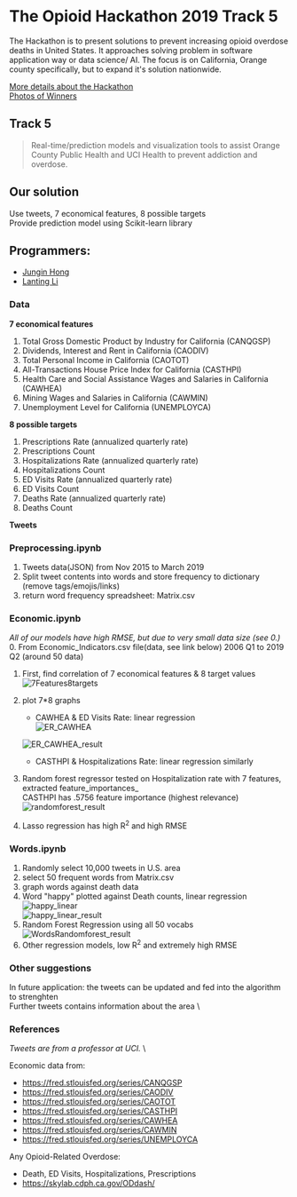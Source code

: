 # The Opioid Hackathon 2019 Track 5
The Hackathon is to present solutions to prevent increasing opioid overdose deaths in United States.
It approaches solving problem in software application way or data science/ AI.
The focus is on California, Orange county specifically, but to expand it's solution nationwide.

[More details about the Hackathon](https://www.theopioidhackathon.com/)  
[Photos of Winners](https://twitter.com/predictech/status/1195162633319534592/photo/1)

## Track 5
> Real-time/prediction models and visualization tools to assist Orange County Public Health and UCI Health to prevent addiction and overdose. 

## Our solution
Use tweets, 7 economical features, 8 possible targets  
Provide prediction model using Scikit-learn library  

## Programmers: 
- [Jungin Hong](https://www.linkedin.com/in/junginh/) 
- [Lanting Li](https://www.linkedin.com/in/lanting-li-a15883198/)

### Data
**7 economical features**  
1. Total Gross Domestic Product by Industry for California (CANQGSP)
2. Dividends, Interest and Rent in California (CAODIV)
3. Total Personal Income in California (CAOTOT)
4. All-Transactions House Price Index for California (CASTHPI)
5. Health Care and Social Assistance Wages and Salaries in California (CAWHEA)
6. Mining Wages and Salaries in California (CAWMIN)
7. Unemployment Level for California (UNEMPLOYCA)  

**8 possible targets**  
1. Prescriptions Rate (annualized quarterly rate)
2. Prescriptions Count
3. Hospitalizations Rate (annualized quarterly rate)
4. Hospitalizations Count
5. ED Visits Rate (annualized quarterly rate)
6. ED Visits Count
7. Deaths Rate (annualized quarterly rate)
8. Deaths Count

**Tweets**  

### Preprocessing.ipynb
1. Tweets data(JSON) from Nov 2015 to March 2019
2. Split tweet contents into words and store frequency to dictionary (remove tags/emojis/links)
3. return word frequency spreadsheet: Matrix.csv

### Economic.ipynb 
*All of our models have high RMSE, but due to very small data size (see 0.)*
0. From Economic_Indicators.csv file(data, see link below) 2006 Q1 to 2019 Q2 (around 50 data)
1. First, find correlation of 7 economical features & 8 target values  
   ![7Features8targets](https://user-images.githubusercontent.com/45378526/114261026-3473ea00-9a13-11eb-97f0-f2d5681daf32.PNG)  
2. plot 7*8 graphs  
   * CAWHEA & ED Visits Rate: linear regression  
   ![ER_CAWHEA](https://user-images.githubusercontent.com/45378526/114264757-b66e0e00-9a27-11eb-88c4-21f7d4eba600.PNG)  

   ![ER_CAWHEA_result](https://user-images.githubusercontent.com/45378526/114264781-db628100-9a27-11eb-9458-1cee3db8780f.PNG)  
   * CASTHPI & Hospitalizations Rate: linear regression similarly  
3. Random forest regressor tested on Hospitalization rate with 7 features, extracted feature_importances_  
   CASTHPI has .5756 feature importance (highest relevance)  
   ![randomforest_result](https://user-images.githubusercontent.com/45378526/114269585-f393c980-9a42-11eb-92c8-28d121f6fe0e.PNG)  
4. Lasso regression has high R<sup>2</sup> and high RMSE
   
### Words.ipynb
1. Randomly select 10,000 tweets in U.S. area  
2. select 50 frequent words from Matrix.csv
3. graph words against death data  
4. Word "happy" plotted against Death counts, linear regression  
   ![happy_linear](https://user-images.githubusercontent.com/45378526/114290187-94709c00-9ab8-11eb-8384-604b1a77ef55.PNG)  
   ![happy_linear_result](https://user-images.githubusercontent.com/45378526/114290219-d7327400-9ab8-11eb-96f3-7e63053adcad.PNG)
5. Random Forest Regression using all 50 vocabs  
   ![WordsRandomforest_result](https://user-images.githubusercontent.com/45378526/114290240-0cd75d00-9ab9-11eb-9e94-437be7aa9d0e.PNG)
6. Other regression models, low R<sup>2</sup> and extremely high RMSE


### Other suggestions
In future application: the tweets can be updated and fed into the algorithm to strenghten \
Further tweets contains information about the area \

### References
*Tweets are from a professor at UCI.* \

Economic data from:  
- https://fred.stlouisfed.org/series/CANQGSP  
- https://fred.stlouisfed.org/series/CAODIV  
- https://fred.stlouisfed.org/series/CAOTOT  
- https://fred.stlouisfed.org/series/CASTHPI  
- https://fred.stlouisfed.org/series/CAWHEA  
- https://fred.stlouisfed.org/series/CAWMIN  
- https://fred.stlouisfed.org/series/UNEMPLOYCA

Any Opioid-Related Overdose:
- Death, ED Visits, Hospitalizations, Prescriptions
- https://skylab.cdph.ca.gov/ODdash/

